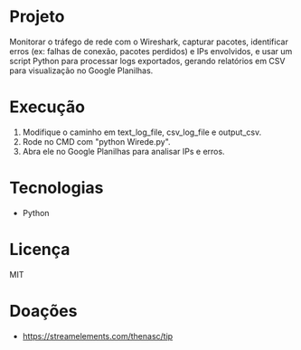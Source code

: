 # Projeto
Monitorar o tráfego de rede com o Wireshark, capturar pacotes, identificar erros (ex: falhas de conexão, pacotes perdidos) e IPs envolvidos, e usar um script Python para processar logs exportados, gerando relatórios em CSV para visualização no Google Planilhas.

# Execução
1. Modifique o caminho em text_log_file, csv_log_file e output_csv.
2. Rode no CMD com "python Wirede.py".
3. Abra ele no Google Planilhas para analisar IPs e erros.


# Tecnologias
- Python

# Licença
MIT

# Doações
- https://streamelements.com/thenasc/tip
